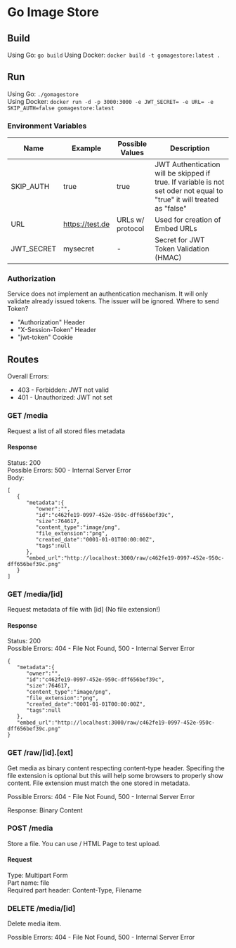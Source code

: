 # Go Image Store
## Build
Using Go: `go build`
Using Docker: `docker build -t gomagestore:latest .`
## Run
Using Go: `./gomagestore`  
Using Docker: `docker run -d -p 3000:3000 -e JWT_SECRET= -e URL= -e SKIP_AUTH=false gomagestore:latest`

### Environment Variables
|Name|Example|Possible Values|Description|
|----|-------|---------------|-----------|
|SKIP_AUTH|true|true|JWT Authentication will be skipped if true. If variable is not set oder not equal to "true" it will treated as "false"|
|URL|https://test.de|URLs w/ protocol|Used for creation of Embed URLs|
|JWT_SECRET|mysecret|-|Secret for JWT Token Validation (HMAC)|

### Authorization
Service does not implement an authentication mechanism. It will only validate already issued tokens. The issuer will be ignored.
Where to send Token?
* "Authorization" Header
* "X-Session-Token" Header
* "jwt-token" Cookie
## Routes
Overall Errors:
* 403 - Forbidden: JWT not valid
* 401 - Unauthorized: JWT not set
### GET /media
Request a list of all stored files metadata

#### Response
Status: 200  
Possible Errors: 500 - Internal Server Error  
Body:  
```
[
   {
      "metadata":{
         "owner":"",
         "id":"c462fe19-0997-452e-950c-dff656bef39c",
         "size":764617,
         "content_type":"image/png",
         "file_extension":"png",
         "created_date":"0001-01-01T00:00:00Z",
         "tags":null
      },
      "embed_url":"http://localhost:3000/raw/c462fe19-0997-452e-950c-dff656bef39c.png"
   }
]
```
### GET /media/[id]
Request metadata of file with [id] (No file extension!)

#### Response
Status: 200  
Possible Errors: 404 - File Not Found, 500 - Internal Server Error  
```
{
   "metadata":{
      "owner":"",
      "id":"c462fe19-0997-452e-950c-dff656bef39c",
      "size":764617,
      "content_type":"image/png",
      "file_extension":"png",
      "created_date":"0001-01-01T00:00:00Z",
      "tags":null
   },
   "embed_url":"http://localhost:3000/raw/c462fe19-0997-452e-950c-dff656bef39c.png"
}
```
### GET /raw/[id].[ext]
Get media as binary content respecting content-type header. Specifing the file extension is optional but this will help some browsers to properly show content. File extension must match the one stored in metadata.

Possible Errors: 404 - File Not Found, 500 - Internal Server Error  

Response: Binary Content

### POST /media
Store a file. You can use <URL>/ HTML Page to test upload.

#### Request
Type: Multipart Form   
Part name: file  
Required part header: Content-Type, Filename
### DELETE /media/[id]
Delete media item.

Possible Errors: 404 - File Not Found, 500 - Internal Server Error  